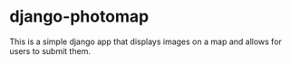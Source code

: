 # django-photomap

This is a simple django app that displays images on a map and allows for users
to submit them.
